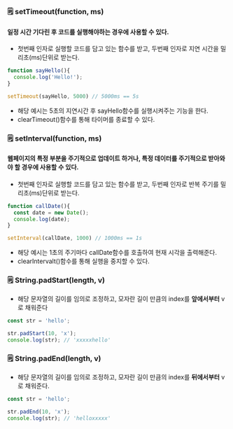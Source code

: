 ### 🗒️ setTimeout(function, ms)

#### 일정 시간 기다린 후 코드를 실행해야하는 경우에 사용할 수 있다.

- 첫번째 인자로 실행할 코드를 담고 있는 함수를 받고, 두번째 인자로 지연 시간을 밀리초(ms)단위로 받는다.

```javascript
function sayHello(){
  console.log('Hello!');
}

setTimeout(sayHello, 5000) // 5000ms == 5s
```

- 해당 예시는 5초의 지연시간 후 sayHello함수를 실행시켜주는 기능을 한다.
- clearTimeout()함수를 통해 타이머를 종료할 수 있다.

### 🗒️ setInterval(function, ms)

#### 웹페이지의 특정 부분을 주기적으로 업데이트 하거나, 특정 데이터를 주기적으로 받아와야 할 경우에 사용할 수 있다.


- 첫번째 인자로 실행할 코드를 담고 있는 함수를 받고, 두번째 인자로 반복 주기를 밀리초(ms)단위로 받는다.

```javascript
function callDate(){
  const date = new Date();
  console.log(date);
}

setInterval(callDate, 1000) // 1000ms == 1s
```

- 해당 예시는 1초의 주기마다 callDate함수를 호출하여 현재 시각을 출력해준다.
- clearIntervalt()함수를 통해 실행을 중지할 수 있다.

### 🗒️ String.padStart(length, v)

- 해당 문자열의 길이를 임의로 조정하고, 모자란 길이 만큼의 index를 __앞에서부터__ v로 채워준다

```javascript
const str = 'hello';

str.padStart(10, 'x');
console.log(str); // 'xxxxxhello'
```

### 🗒️ String.padEnd(length, v)

- 해당 문자열의 길이를 임의로 조정하고, 모자란 길이 만큼의 index를 __뒤에서부터__ v로 채워준다.

```javascript
const str = 'hello';

str.padEnd(10, 'x');
console.log(str); // 'helloxxxxx'
```
